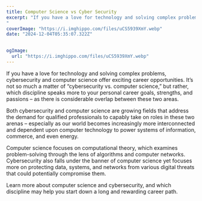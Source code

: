 ```yaml
---
title: Computer Science vs Cyber Security
excerpt: "If you have a love for technology and solving complex problems, cybersecurity and computer science offer exciting career opportunities. It’s not so much a matter of “cybersecurity vs. computer science,” but rather, which discipline speaks more to your personal career goals, strengths, and passions – as there is considerable overlap between these two areas. 
"
coverImage: "https://i.imghippo.com/files/uCS5939XmY.webp"
date: "2024-12-04T05:35:07.322Z"

  
ogImage:
  url: "https://i.imghippo.com/files/uCS5939XmY.webp"
---
```


If you have a love for technology and solving complex problems, cybersecurity and computer science offer exciting career opportunities. It’s not so much a matter of “cybersecurity vs. computer science,” but rather, which discipline speaks more to your personal career goals, strengths, and passions – as there is considerable overlap between these two areas. 

Both cybersecurity and computer science are growing fields that address the demand for qualified professionals to capably take on roles in these two arenas – especially as our world becomes increasingly more interconnected and dependent upon computer technology to power systems of information, commerce, and even energy. 

Computer science focuses on computational theory, which examines problem-solving through the lens of algorithms and computer networks. Cybersecurity also falls under the banner of computer science yet focuses more on protecting data, systems, and networks from various digital threats that could potentially compromise them.

Learn more about computer science and cybersecurity, and which discipline may help you start down a long and rewarding career path.


